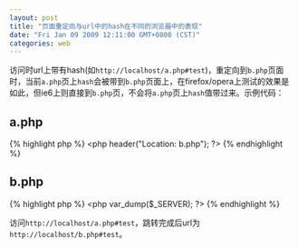 ```yaml
---
layout: post
title: "页面重定向与url中的hash在不同的浏览器中的表现"
date: "Fri Jan 09 2009 12:11:00 GMT+0800 (CST)"
categories: web
---
```


访问时url上带有hash(如`http://localhost/a.php#test`)，重定向到`b.php`页面时，当前`a.php`页上`hash`会被带到`b.php`页面上，在firefox/opera上测试的效果是如此，但ie6上则直接到`b.php`页，不会将`a.php`页上`hash`值带过来。示例代码：

a.php
-----

{% highlight php %}
<php
header("Location: b.php");
?>
{% endhighlight %}

b.php
-----

{% highlight php %}
<php
var_dump($_SERVER);
?>
{% endhighlight %}

访问`http://localhost/a.php#test`，跳转完成后url为`http://localhost/b.php#test`。
